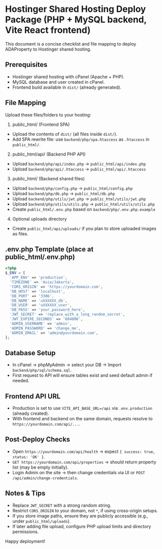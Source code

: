 # Hostinger Shared Hosting Deploy Package (PHP + MySQL backend, Vite React frontend)

This document is a concise checklist and file mapping to deploy ADAProperty to Hostinger shared hosting.

## Prerequisites
- Hostinger shared hosting with cPanel (Apache + PHP).
- MySQL database and user created in cPanel.
- Frontend build available in `dist/` (already generated).

## File Mapping

Upload these files/folders to your hosting:

1) public_html/ (Frontend SPA)
- Upload the contents of `dist/` (all files inside `dist/`).
- Add SPA rewrite file: use `backend/php/spa.htaccess` as `.htaccess` in `public_html/`.

2) public_html/api/ (Backend PHP API)
- Upload `backend/php/api/index.php` → `public_html/api/index.php`
- Upload `backend/php/api/.htaccess` → `public_html/api/.htaccess`

3) public_html/ (Backend shared files)
- Upload `backend/php/config.php` → `public_html/config.php`
- Upload `backend/php/db.php` → `public_html/db.php`
- Upload `backend/php/utils/jwt.php` → `public_html/utils/jwt.php`
- Upload `backend/php/utils/utils.php` → `public_html/utils/utils.php`
- Create `public_html/.env.php` based on `backend/php/.env.php.example`

4) Optional uploads directory
- Create `public_html/api/uploads/` if you plan to store uploaded images as files.

## .env.php Template (place at public_html/.env.php)
```php
<?php
$_ENV = [
  'APP_ENV' => 'production',
  'TIMEZONE' => 'Asia/Jakarta',
  'CORS_ORIGIN' => 'https://yourdomain.com',
  'DB_HOST' => 'localhost',
  'DB_PORT' => '3306',
  'DB_NAME' => 'uXXXXXX_db',
  'DB_USER' => 'uXXXXXX_user',
  'DB_PASS' => 'your_password_here',
  'JWT_SECRET' => 'replace_with_a_long_random_secret',
  'JWT_EXPIRE_SECONDS' => '604800',
  'ADMIN_USERNAME' => 'admin',
  'ADMIN_PASSWORD' => 'change_me',
  'ADMIN_EMAIL' => 'admin@yourdomain.com',
];
```

## Database Setup
- In cPanel → phpMyAdmin → select your DB → Import `backend/php/sql/schema.sql`.
- First request to API will ensure tables exist and seed default admin if needed.

## Frontend API URL
- Production is set to use `VITE_API_BASE_URL=/api` via `.env.production` (already created).
- With frontend and backend on the same domain, requests resolve to `https://yourdomain.com/api/...`.

## Post-Deploy Checks
- Open `https://yourdomain.com/api/health` → expect `{ success: true, status: 'OK' }`.
- `GET https://yourdomain.com/api/properties` → should return property list (may be empty initially).
- Login Admin on the site → then change credentials via UI or `POST /api/admin/change-credentials`.

## Notes & Tips
- Replace `JWT_SECRET` with a strong random string.
- Restrict `CORS_ORIGIN` to your domain, not `*`, if using cross-origin setups.
- If you store image paths, ensure they are publicly accessible (e.g., under `public_html/uploads`).
- If later adding file upload, configure PHP upload limits and directory permissions.

Happy deployment!